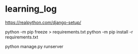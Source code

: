 # learning_log

https://realpython.com/django-setup/

python -m pip freeze > requirements.txt
python -m pip install -r requirements.txt

python manage.py runserver